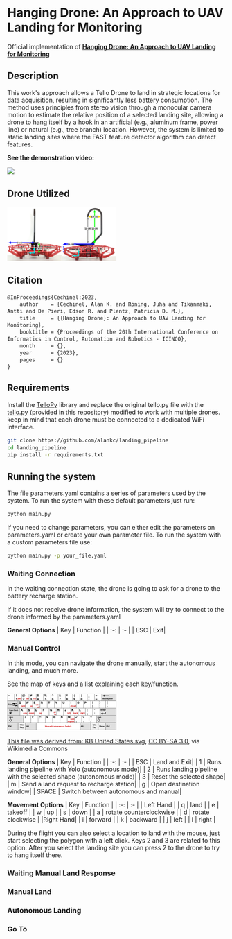 # Hanging Drone: An Approach to UAV Landing for Monitoring
Official implementation of **[Hanging Drone: An Approach to UAV Landing for Monitoring]()**

## Description

This work's approach allows a Tello Drone to land in strategic locations for data acquisition, resulting in significantly less battery consumption. The method uses principles from stereo vision through a monocular camera motion to estimate the relative position of a selected landing site, allowing a drone to hang itself by a hook in an artificial (e.g., aluminum frame, power line) or natural (e.g., tree branch) location. However, the system is limited to static landing sites where the FAST feature detector algorithm can detect features.

**See the demonstration video:**

<!---->
[<img src="https://img.youtube.com/vi/-aCFcoKEJI8/maxresdefault.jpg" width="50%">](https://youtu.be/-aCFcoKEJI8)

## Drone Utilized

<img src="drone/drone_image.png" width="50%">

## Citation

```
@InProceedings{Cechinel:2023,
    author    = {Cechinel, Alan K. and Röning, Juha and Tikanmaki, Antti and De Pieri, Edson R. and Plentz, Patricia D. M.},
    title     = {{Hanging Drone}: An Approach to UAV Landing for Monitoring},
    booktitle = {Proceedings of the 20th International Conference on Informatics in Control, Automation and Robotics - ICINCO},
    month     = {},
    year      = {2023},
    pages     = {}
}
```

## Requirements

Install the [TelloPy](https://github.com/hanyazou/TelloPy) library and replace the original tello.py file with the [tello.py](extra/tello.py) (provided in this repository) modified to work with multiple drones. keep in mind that each drone must be connected to a dedicated WiFi interface.


```bash
git clone https://github.com/alankc/landing_pipeline
cd landing_pipeline
pip install -r requirements.txt
```

## Running the system

The file parameters.yaml contains a series of parameters used by the system. To run the system with these default parameters just run:

```bash
python main.py
```

If you need to change parameters, you can either edit the parameters on parameters.yaml or create your own parameter file.
To run the system with a custom parameters file use:

```bash
python main.py -p your_file.yaml
```


### Waiting Connection
In the waiting connection state, the drone is going to ask for a drone to the battery recharge station.

If it does not receive drone information, the system will try to connect to the drone informed by the parameters.yaml

**General Options**
| Key | Function |
| :-: | :- |
| ESC | Exit|

### Manual Control

In this mode, you can navigate the drone manually, start the autonomous landing, and much more.

See the map of keys and a list explaining each key/function.

<img src="drone/keyboard.png" width="50%">

<a href="https://commons.wikimedia.org/wiki/File:KB_United_States-NoAltGr.svg">This file was derived from: KB United States.svg</a>, <a href="http://creativecommons.org/licenses/by-sa/3.0/">CC BY-SA 3.0</a>, via Wikimedia Commons

**General Options**
| Key | Function |
| :-: | :- |
| ESC | Land and Exit|
| 1 | Runs landing pipeline with Yolo (autonomous mode)|
| 2 | Runs landing pipeline with the selected shape (autonomous mode)|
| 3 | Reset the selected shape|
| m | Send a land request to recharge station|
| g | Open destination window|
| SPACE | Switch between autonomous and manual|

**Movement Options**
| Key | Function |
| :-: | :- |
| Left Hand |
| q | land |
| e | takeoff |
| w | up |
| s | down |
| a | rotate counterclockwise |
| d | rotate clockwise |
|Right Hand|
| i | forward |
| k | backward |
| j | left |
| l | right |

During the flight you can also select a location to land with the mouse, just start selecting the polygon with a left click.
Keys 2 and 3 are related to this option. After you select the landing site you can press 2 to the drone to try to hang itself there.

### Waiting Manual Land Response

### Manual Land

### Autonomous Landing

### Go To
